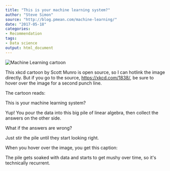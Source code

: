 ```yaml
---
title: "This is your machine learning system?"
author: "Steve Simon"
source: "http://blog.pmean.com/machine-learning/"
date: "2017-05-18"
categories:
- Recommendation
tags:
- Data science
output: html_document
---
```


![Machine Learning cartoon](https://imgs.xkcd.com/comics/machine_learning.png)

<div class="notes">

This xkcd cartoon by Scott Munro is open source, so I can hotlink the
image directly. But if you go to the source, <https://xkcd.com/1838/>,
be sure to hover over the image for a second punch line.

The cartoon reads:

This is your machine learning system?

Yup! You pour the data into this big pile of linear algebra, then collect the answers on the other side.

What if the answers are wrong?

Just stir the pile until they start looking right.

When you hover over the image, you get this caption:

The pile gets soaked with data and starts to get mushy over time, so it's technically recurrent.

</div>